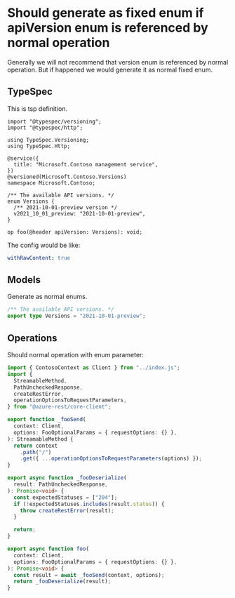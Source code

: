 # Should generate as fixed enum if apiVersion enum is referenced by normal operation

Generally we will not recommend that version enum is referenced by normal operation. But if happened we would generate it as normal fixed enum.

## TypeSpec

This is tsp definition.

```tsp
import "@typespec/versioning";
import "@typespec/http";

using TypeSpec.Versioning;
using TypeSpec.Http;

@service({
  title: "Microsoft.Contoso management service",
})
@versioned(Microsoft.Contoso.Versions)
namespace Microsoft.Contoso;

/** The available API versions. */
enum Versions {
  /** 2021-10-01-preview version */
  v2021_10_01_preview: "2021-10-01-preview",
}

op foo(@header apiVersion: Versions): void;
```

The config would be like:

```yaml
withRawContent: true
```

## Models

Generate as normal enums.

```ts models
/** The available API versions. */
export type Versions = "2021-10-01-preview";
```

## Operations

Should normal operation with enum parameter:

```ts operations
import { ContosoContext as Client } from "../index.js";
import {
  StreamableMethod,
  PathUncheckedResponse,
  createRestError,
  operationOptionsToRequestParameters,
} from "@azure-rest/core-client";

export function _fooSend(
  context: Client,
  options: FooOptionalParams = { requestOptions: {} },
): StreamableMethod {
  return context
    .path("/")
    .get({ ...operationOptionsToRequestParameters(options) });
}

export async function _fooDeserialize(
  result: PathUncheckedResponse,
): Promise<void> {
  const expectedStatuses = ["204"];
  if (!expectedStatuses.includes(result.status)) {
    throw createRestError(result);
  }

  return;
}

export async function foo(
  context: Client,
  options: FooOptionalParams = { requestOptions: {} },
): Promise<void> {
  const result = await _fooSend(context, options);
  return _fooDeserialize(result);
}
```
